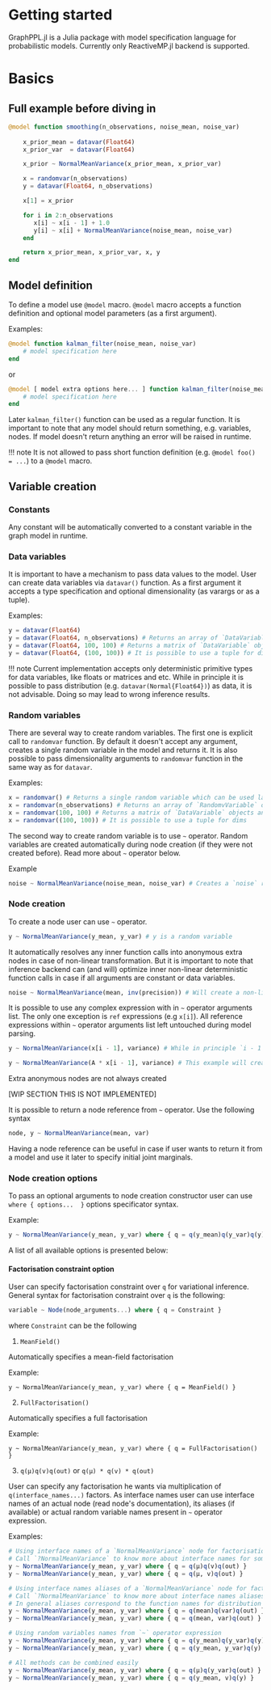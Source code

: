# Getting started

GraphPPL.jl is a Julia package with model specification language for probabilistic models. Currently only ReactiveMP.jl backend is supported.

# Basics

## Full example before diving in

```julia
@model function smoothing(n_observations, noise_mean, noise_var)
    
    x_prior_mean = datavar(Float64)
    x_prior_var  = datavar(Float64)

    x_prior ~ NormalMeanVariance(x_prior_mean, x_prior_var)

    x = randomvar(n_observations)
    y = datavar(Float64, n_observations)

    x[1] = x_prior

    for i in 2:n_observations
       x[i] ~ x[i - 1] + 1.0
       y[i] ~ x[i] + NormalMeanVariance(noise_mean, noise_var)
    end

    return x_prior_mean, x_prior_var, x, y
end
```

## Model definition

To define a model use `@model` macro. `@model` macro accepts a function definition and optional model parameters (as a first argument).

Examples: 

```julia
@model function kalman_filter(noise_mean, noise_var)
    # model specification here
end
```

or 

```julia
@model [ model extra options here... ] function kalman_filter(noise_mean, noise_var)
    # model specification here
end
```

Later `kalman_filter()` function can be used as a regular function.
It is important to note that any model should return something, e.g. variables, nodes. If model doesn't return anything an error will be raised in runtime.

!!! note
    It is not allowed to pass short function definition (e.g. `@model foo() = ...`) to a `@model` macro.
    
## Variable creation

### Constants

Any constant will be automatically converted to a constant variable in the graph model in runtime.

### Data variables

It is important to have a mechanism to pass data values to the model. User can create data variables via `datavar()` function. As a first argument it accepts a type specification and optional dimensionality (as varargs or as a tuple).

Examples: 

```julia
y = datavar(Float64)
y = datavar(Float64, n_observations) # Returns an array of `DataVariable` objects
y = datavar(Float64, 100, 100) # Returns a matrix of `DataVariable` objects and so on
y = datavar(Float64, (100, 100)) # It is possible to use a tuple for dims
```

!!! note
    Current implementation accepts only deterministic primitive types for data variables, like floats or matrices and etc. While in principle it is possible to pass distribution (e.g. `datavar(Normal{Float64})`) as data, it is not advisable. Doing so may lead to wrong inference results.

### Random variables

There are several way to create random variables. The first one is explicit call to `randomvar` function. By default it doesn't accept any argument, creates a single random variable in the model and returns it. It is also possible to pass dimensionality arguments to `randomvar` function in the same way as for `datavar`.

Examples: 

```julia
x = randomvar() # Returns a single random variable which can be used later in the model
x = randomvar(n_observations) # Returns an array of `RandomvVariable` objects
x = randomvar(100, 100) # Returns a matrix of `DataVariable` objects and so on
x = randomvar((100, 100)) # It is possible to use a tuple for dims
```

The second way to create random variable is to use `~` operator. Random variables are created automatically during node creation (if they were not created before).
Read more about `~` operator below.

Example

```julia
noise ~ NormalMeanVariance(noise_mean, noise_var) # Creates a `noise` random variable which can be used later in the model 
```

### Node creation

To create a node user can use `~` operator. 

```julia
y ~ NormalMeanVariance(y_mean, y_var) # y is a random variable 
```



It automatically resolves any inner function calls into anonymous extra nodes in case of non-linear transformation. But it is important to note that inference backend can (and will) optimize inner non-linear deterministic function calls in case if all arguments are constant or data variables.

```julia
noise ~ NormalMeanVariance(mean, inv(precision)) # Will create a non-linear node in case if `precision` is a random variable. Won't create an additional non-linear node in case if `precision` is a constant or data variable.
```

It is possible to use any complex expression with in `~` operator arguments list. The only one exception is `ref` expressions (e.g `x[i]`). All reference expressions within `~` operator arguments list left untouched during model parsing.

```julia
y ~ NormalMeanVariance(x[i - 1], variance) # While in principle `i - 1` is an inner function call model parser will leave it untouched and won't create any anonymous nodes for `ref` expressions.

y ~ NormalMeanVariance(A * x[i - 1], variance) # This example will create a `*` anonymous node (in case if x[i - 1] is a random variable) and leave `x[i - 1]` untoched.
```

Extra anonymous nodes are not always created

[WIP SECTION THIS IS NOT IMPLEMENTED]

It is possible to return a node reference from `~` operator. Use the following syntax

```julia
node, y ~ NormalMeanVariance(mean, var)
```

Having a node reference can be useful in case if user wants to return it from a model and use it later to specify initial joint marginals.

### Node creation options

To pass an optional arguments to node creation constructor user can use `where { options...  }` options specificator syntax.

Example:

```julia
y ~ NormalMeanVariance(y_mean, y_var) where { q = q(y_mean)q(y_var)q(y) } # mean-field factorisation over q
```

A list of all available options is presented below:

#### Factorisation constraint option

User can specify factorisation constraint over `q` for variational inference.
General syntax for factorisation constraint over `q` is the following:
```julia
variable ~ Node(node_arguments...) where { q = Constraint }
```

where `Constraint` can be the following

1. `MeanField()`

Automatically specifies a mean-field factorisation

Example:

```
y ~ NormalMeanVariance(y_mean, y_var) where { q = MeanField() }
```

2. `FullFactorisation()`

Automatically specifies a full factorisation

Example:

```
y ~ NormalMeanVariance(y_mean, y_var) where { q = FullFactorisation() }
```

3. `q(μ)q(v)q(out)` or `q(μ) * q(v) * q(out)`

User can specify any factorisation he wants via multiplication of `q(interface_names...)` factors. As interface names user can use interface names of an actual node (read node's documentation), its aliases (if available) or actual random variable names present in `~` operator expression.

Examples: 

```julia
# Using interface names of a `NormalMeanVariance` node for factorisation constraint. 
# Call `?NormalMeanVariance` to know more about interface names for some node
y ~ NormalMeanVariance(y_mean, y_var) where { q = q(μ)q(v)q(out) }
y ~ NormalMeanVariance(y_mean, y_var) where { q = q(μ, v)q(out) }

# Using interface names aliases of a `NormalMeanVariance` node for factorisation constraint. 
# Call `?NormalMeanVariance` to know more about interface names aliases for some node
# In general aliases correspond to the function names for distribution parameters
y ~ NormalMeanVariance(y_mean, y_var) where { q = q(mean)q(var)q(out) }
y ~ NormalMeanVariance(y_mean, y_var) where { q = q(mean, var)q(out) }

# Using random variables names from `~` operator expression
y ~ NormalMeanVariance(y_mean, y_var) where { q = q(y_mean)q(y_var)q(y) }
y ~ NormalMeanVariance(y_mean, y_var) where { q = q(y_mean, y_var)q(y) }

# All methods can be combined easily
y ~ NormalMeanVariance(y_mean, y_var) where { q = q(μ)q(y_var)q(out) }
y ~ NormalMeanVariance(y_mean, y_var) where { q = q(y_mean, v)q(y) }
```


